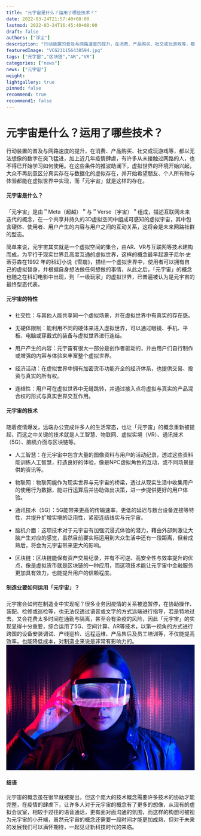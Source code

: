 ```yaml
---
title: "元宇宙是什么？运用了哪些技术？"
date: 2022-03-24T21:57:40+08:00
lastmod: 2022-03-24T16:45:40+08:00
draft: false
authors: ["浮尘"]
description: "行动装置的普及与网路速度的提升，在消费、产品购买、社交或玩游戏等，都以无法想像的数字在突飞猛进，加上近几年疫情肆虐，有许多从未接触过网路的人，也不得已开始学习如何使用。在这些条件的推波助澜下，虚拟世界的环境开始兴起，大众不再刻意区分真实存在与数据化的虚拟存在，并开始希望朋友、个人所有物与体验都能在虚拟世界中实现，而「元宇宙」就是这样的存在。"
featuredImage: "VCG211156438594.jpg"
tags: ["元宇宙","区块链","AR","VR"]
categories: ["news"]
news: ["元宇宙"]
weight: 
lightgallery: true
pinned: false
recommend: true
recommend1: false
---
```


# 元宇宙是什么？运用了哪些技术？



行动装置的普及与网路速度的提升，在消费、产品购买、社交或玩游戏等，都以无法想像的数字在突飞猛进，加上近几年疫情肆虐，有许多从未接触过网路的人，也不得已开始学习如何使用。在这些条件的推波助澜下，虚拟世界的环境开始兴起，大众不再刻意区分真实存在与数据化的虚拟存在，并开始希望朋友、个人所有物与体验都能在虚拟世界中实现，而「元宇宙」就是这样的存在。



####  元宇宙是什么？

##### 

「元宇宙」是由＂Meta（超越）＂与＂Verse（宇宙）＂组成，描述互联网未来迭代的概念，在一个共享并持久的3D虚拟空间中组成可感知的虚拟宇宙，其中包含硬体、使用者、用户产生的内容与用户之间的互动关系，这将会是未来网路社群的型态。



简单来说，元宇宙其实就是一个虚拟空间的集合，由AR、VR与互联网等技术建构而成，为平行于现实世界且高度互通的虚拟世界，这样的概念最早起源于尼尔·史蒂芬森在1992 年的科幻小说《雪崩》，描绘一个虚拟世界中，使用者可以拥有自己的虚拟替身，并根据自身想法做任何想做的事情，从此之后，「元宇宙」的概念也随之在科幻电影中出现，到「一级玩家」的虚拟世界，已普遍被认为是元宇宙的最终型态代表。



#### 元宇宙的特性

##### 

- 社交性：与其他人能共享同一个虚拟场景，并在虚拟世界中有真实的存在感。



- 无硬体限制：能利用不同的硬体来进入虚拟世界，可以通过眼镜、手机、平板、电脑或穿戴式的装备与虚拟世界进行连结。



- 用户产生的内容：元宇宙有很大一部分是创作者驱动的，并由用户们自行制作或增强的内容与体验来丰富整个虚拟世界。



- 经济活动：在虚拟世界中拥有加密货币功能齐全的经济体系，也提供交易、投资与真实的所有权。



- 连结性：用户可在虚拟世界中无缝跳转，并通过接入点将虚拟与真实的产品混合权的形式与真实世界交互作用。



#### 元宇宙的技术

##### 

随着疫情爆发，远端办公变成许多人的生活常态，也让「元宇宙」的概念重新被提起，而这之中关键的技术就是人工智慧、物联网、虚拟实境（VR）、通讯技术（5G）、脑机介面与区块链等。

- 人工智慧：在元宇宙中包含大量的图像资料与用户的活动纪录，透过这些资料能训练人工智慧，打造良好的体验，像是NPC虚拟角色的互动，或不同场景提供的资讯等。



- 物联网：物联网能作为现实世界与元宇宙的桥梁，透过从现实生活中收集用户的使用行为数据，能进行运算后并协助做出决策，进一步提供更好的用户体验。



- 通讯技术（5G）：5G能带来更高的传输速率，更低的延迟与数台设备连接等特性，并提升扩增实境的泛用性，紧密连结线实与元宇宙。



- 脑机介面：这项技术对于元宇宙有加强沉浸式体验的潜力，藉由外部刺激让大脑产生对应的感觉，虽然目前要实际运用到大众生活中还有一段距离，但若成熟后，将会为元宇宙带来更大的影响。



- 区块链：区块链能保有资产交易纪录，并有不可逆、高安全性与效率提升的优点，像是虚拟货币就是区块链的一种应用，而这项技术能让元宇宙中金融服务更加具有效力，也能提升用户的信赖程度。





#### 制造业要如何运用「元宇宙」？

##### 

元宇宙会如何在制造业中实现呢？很多业务因疫情的关系被迫暂停，在协助操作、装配、检修或巡检等，也无法仅透过语音或文字的方式远端进行指导，若是特地过去，又会花费太多时间在通勤与隔离，甚至会有染疫的风险，因此「元宇宙」的实现显得十分重要，综合运用了5G、空间计算、AR等技术，以第一视角的方式进行跨国的设备安装调试、产线巡检、远程运维、产品售后及员工培训等，不仅能提高效率，也能降低成本，对制造业来说是非常有影响力的。
![2](1_20220317103110fb8zxiz9k7.jpg)





#### 结语

元宇宙的概念虽在很早就被提出，但这个庞大的技术概念需要许多技术的协助才能完整，在疫情的肆虐下，让许多人对于元宇宙的概念有了更多的想像，从现有的虚拟会议室，相较于过往的语音通话，更有面对面沟通的氛围，而这样的构想可被视为元宇宙的小开端，虽然元宇宙的概念还需要一段时间才能更加成熟，但对于未来的发展我们可以满怀期待，一起见证新科技时代的来临。